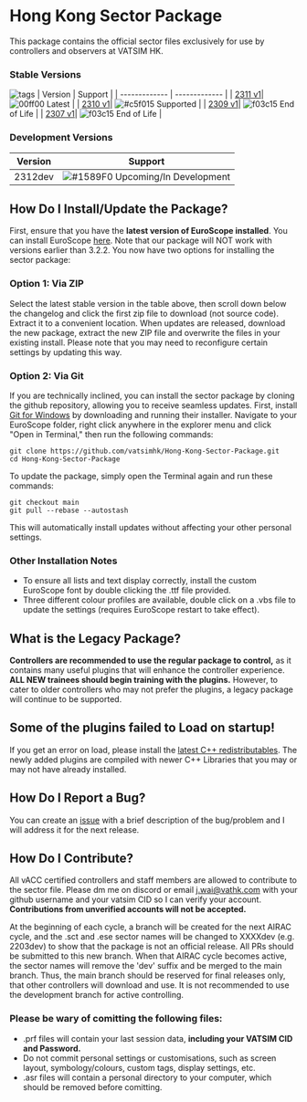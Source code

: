 # Hong Kong Sector Package
This package contains the official sector files exclusively for use by controllers and observers at VATSIM HK. 

### Stable Versions
![tags](https://github.com/vatsimhk/Hong-Kong-Sector-Package/actions/workflows/main.yml/badge.svg)
| Version | Support |
| ------------- | ------------- |
| [2311 v1](https://github.com/vatsimhk/Hong-Kong-Sector-Package/releases/tag/2311)| ![00ff00](https://placehold.co/15x15/00ff00/00ff00.png) Latest |
| [2310 v1](https://github.com/vatsimhk/Hong-Kong-Sector-Package/releases/tag/2310)| ![#c5f015](https://placehold.co/15x15/c5f015/c5f015.png) Supported |
| [2309 v1](https://github.com/vatsimhk/Hong-Kong-Sector-Package/releases/tag/2309)| ![f03c15](https://placehold.co/15x15/f03c15/f03c15.png) End of Life |
| [2307 v1](https://github.com/vatsimhk/Hong-Kong-Sector-Package/releases/tag/2307)| ![f03c15](https://placehold.co/15x15/f03c15/f03c15.png) End of Life |

### Development Versions
| Version | Support |
| ------------- | ------------- |
| 2312dev | ![#1589F0](https://placehold.co/15x15/1589F0/1589F0.png) Upcoming/In Development |

## How Do I Install/Update the Package?
First, ensure that you have the **latest version of EuroScope installed**. You can install EuroScope [here](https://www.euroscope.hu/wp/installation/). Note that our package will NOT work with versions earlier than 3.2.2. You now have two options for installing the sector package:
### Option 1: Via ZIP
Select the latest stable version in the table above, then scroll down below the changelog and click the first zip file to download (not source code). Extract it to a convenient location. When updates are released, download the new package, extract the new ZIP file and overwrite the files in your existing install. Please note that you may need to reconfigure certain settings by updating this way.
### Option 2: Via Git
If you are technically inclined, you can install the sector package by cloning the github repository, allowing you to receive seamless updates. First, install [Git for Windows](https://git-scm.com/download/win) by downloading and running their installer. Navigate to your EuroScope folder, right click anywhere in the explorer menu and click "Open in Terminal," then run the following commands:  
  
`git clone https://github.com/vatsimhk/Hong-Kong-Sector-Package.git`  
`cd Hong-Kong-Sector-Package`  
  
To update the package, simply open the Terminal again and run these commands:  
  
`git checkout main`  
`git pull --rebase --autostash`  
  
This will automatically install updates without affecting your other personal settings.  
  
### Other Installation Notes
- To ensure all lists and text display correctly, install the custom EuroScope font by double clicking the .ttf file provided.
- Three different colour profiles are available, double click on a .vbs file to update the settings (requires EuroScope restart to take effect).

## What is the Legacy Package?
**Controllers are recommended to use the regular package to control,** as it contains many useful plugins that will enhance the controller experience. **ALL NEW trainees should begin training with the plugins.** However, to cater to older controllers who may not prefer the plugins, a legacy package will continue to be supported.

## Some of the plugins failed to Load on startup!
If you get an error on load, please install the [latest C++ redistributables](https://aka.ms/vs/17/release/vc_redist.x86.exe). The newly added plugins are compiled with newer C++ Libraries that you may or may not have already installed.

## How Do I Report a Bug?
You can create an [issue](https://github.com/vatsimhk/Hong-Kong-Sector-Package/issues) with a brief description of the bug/problem and I will address it for the next release.

## How Do I Contribute?
All vACC certified controllers and staff members are allowed to contribute to the sector file. Please dm me on discord or email [j.wai@vathk.com](mailto:j.wai@vathk.com) with your github username and your vatsim CID so I can verify your account. **Contributions from unverified accounts will not be accepted.**

At the beginning of each cycle, a branch will be created for the next AIRAC cycle, and the .sct and .ese sector names will be changed to XXXXdev (e.g. 2203dev) to show that the package is not an official release. All PRs should be submitted to this new branch. When that AIRAC cycle becomes active, the sector names will remove the 'dev' suffix and be merged to the main branch. Thus, the main branch should be reserved for final releases only, that other controllers will download and use. It is not recommended to use the development branch for active controlling.

### Please be wary of comitting the following files:
- .prf files will contain your last session data, **including your VATSIM CID and Password.**
- Do not commit personal settings or customisations, such as screen layout, symbology/colours, custom tags, display settings, etc.
- .asr files will contain a personal directory to your computer, which should be removed before comitting.
